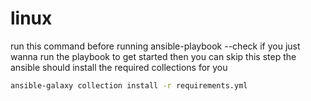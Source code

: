 # linux
run this command before running ansible-playbook --check
if you just wanna run the playbook to get started then you can skip this step
the ansible should install the required collections for you
```bash
ansible-galaxy collection install -r requirements.yml
```
